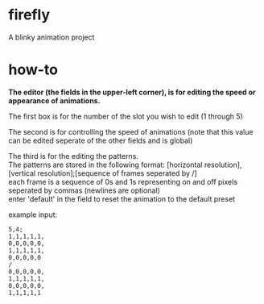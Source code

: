 # firefly
A blinky animation project


# how-to
**The editor (the fields in the upper-left corner), is for editing the speed or appearance of animations.**

The first box is for the number of the slot you wish to edit (1 through 5)

The second is for controlling the speed of animations (note that this value can be edited seperate of the other fields and is global)

The third is for the editing the patterns.<br />
  The patterns are stored in the following format: \[horizontal resolution],\[vertical resolution];\[sequence of frames seperated by /]<br />
  each frame is a sequence of 0s and 1s representing on and off pixels seperated by commas (newlines are optional)  <br />
  enter 'default' in the field to reset the animation to the default preset
  
  example input: 
```
5,4;
1,1,1,1,1,
0,0,0,0,0,
1,1,1,1,1,
0,0,0,0,0
/
0,0,0,0,0,
1,1,1,1,1,
0,0,0,0,0,
1,1,1,1,1
```
